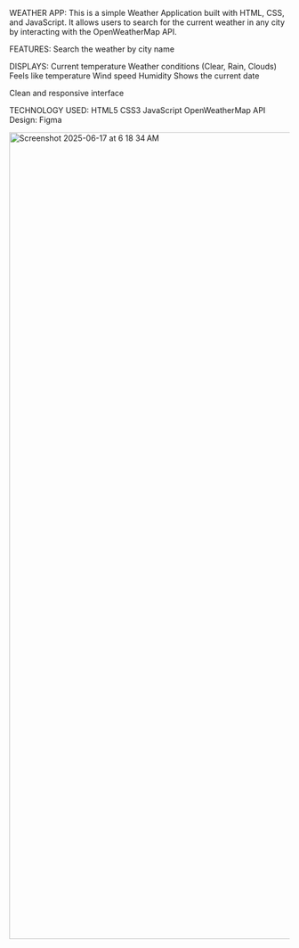 WEATHER APP:
This is a simple Weather Application built with HTML, CSS, and JavaScript. It allows users to search for the current weather in any city by interacting with the OpenWeatherMap API.

FEATURES:
Search the weather by city name

DISPLAYS:
 Current temperature
 Weather conditions (Clear, Rain, Clouds)
 Feels like temperature
 Wind speed
 Humidity
 Shows the current date

Clean and responsive interface

TECHNOLOGY USED:
 HTML5
 CSS3
 JavaScript
 OpenWeatherMap API
 Design: Figma

<img width="1449" alt="Screenshot 2025-06-17 at 6 18 34 AM" src="https://github.com/user-attachments/assets/a65d6747-a069-4531-b21a-057e1c228d51" />
